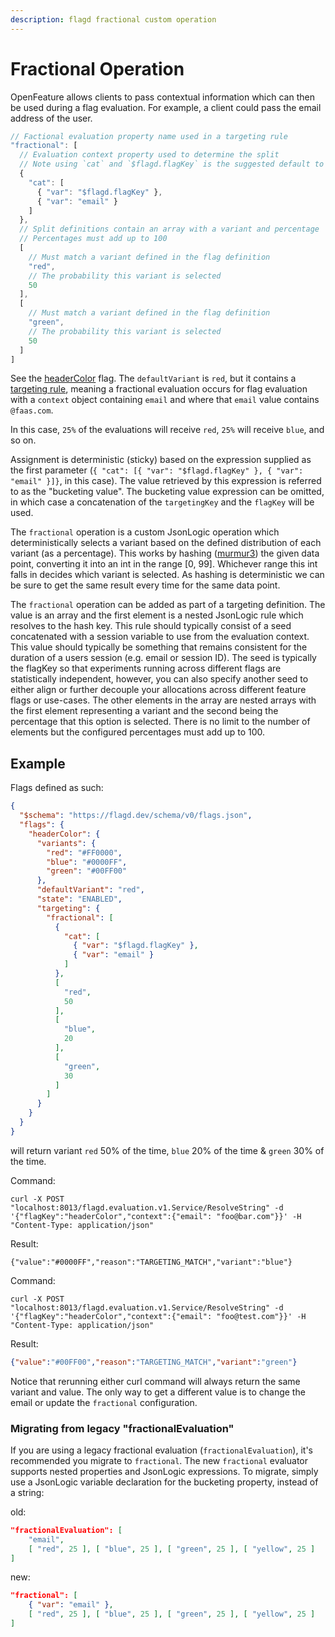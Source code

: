 ```yaml
---
description: flagd fractional custom operation
---
```


# Fractional Operation

OpenFeature allows clients to pass contextual information which can then be used during a flag evaluation. For example, a client could pass the email address of the user.

```js
// Factional evaluation property name used in a targeting rule
"fractional": [
  // Evaluation context property used to determine the split
  // Note using `cat` and `$flagd.flagKey` is the suggested default to seed your hash value and prevent bucketing collisions
  {
    "cat": [
      { "var": "$flagd.flagKey" },
      { "var": "email" }
    ]
  },
  // Split definitions contain an array with a variant and percentage
  // Percentages must add up to 100
  [
    // Must match a variant defined in the flag definition
    "red",
    // The probability this variant is selected
    50
  ],
  [
    // Must match a variant defined in the flag definition
    "green",
    // The probability this variant is selected
    50
  ]
]
```

See the [headerColor](https://github.com/open-feature/flagd/blob/main/samples/example_flags.flagd.json#L88-#L133) flag.
The `defaultVariant` is `red`, but it contains a [targeting rule](../flag-definitions.md#targeting-rules), meaning a fractional evaluation occurs for flag evaluation with a `context` object containing `email` and where that `email` value contains `@faas.com`.

In this case, `25%` of the evaluations will receive `red`, `25%` will receive `blue`, and so on.

Assignment is deterministic (sticky) based on the expression supplied as the first parameter (`{ "cat": [{ "var": "$flagd.flagKey" }, { "var": "email" }]}`, in this case).
The value retrieved by this expression is referred to as the "bucketing value".
The bucketing value expression can be omitted, in which case a concatenation of the `targetingKey` and the `flagKey` will be used.

The `fractional` operation is a custom JsonLogic operation which deterministically selects a variant based on
the defined distribution of each variant (as a percentage).
This works by hashing ([murmur3](https://github.com/aappleby/smhasher/blob/master/src/MurmurHash3.cpp))
the given data point, converting it into an int in the range [0, 99].
Whichever range this int falls in decides which variant
is selected.
As hashing is deterministic we can be sure to get the same result every time for the same data point.

The `fractional` operation can be added as part of a targeting definition.
The value is an array and the first element is a nested JsonLogic rule which resolves to the hash key. This rule should typically consist of a seed concatenated with a session variable to use from the evaluation context.
This value should typically be something that remains consistent for the duration of a users session (e.g. email or session ID).
The seed is typically the flagKey so that experiments running across different flags are statistically independent, however, you can also specify another seed to either align or further decouple your allocations across different feature flags or use-cases.
The other elements in the array are nested arrays with the first element representing a variant and the second being the percentage that this option is selected.
There is no limit to the number of elements but the configured percentages must add up to 100.

## Example

Flags defined as such:

```json
{
  "$schema": "https://flagd.dev/schema/v0/flags.json",
  "flags": {
    "headerColor": {
      "variants": {
        "red": "#FF0000",
        "blue": "#0000FF",
        "green": "#00FF00"
      },
      "defaultVariant": "red",
      "state": "ENABLED",
      "targeting": {
        "fractional": [
          { 
            "cat": [
              { "var": "$flagd.flagKey" },
              { "var": "email" }
            ]
          },
          [
            "red",
            50
          ],
          [
            "blue",
            20
          ],
          [
            "green",
            30
          ]
        ]
      }
    }
  }
}
```

will return variant `red` 50% of the time, `blue` 20% of the time & `green` 30% of the time.

Command:

```shell
curl -X POST "localhost:8013/flagd.evaluation.v1.Service/ResolveString" -d '{"flagKey":"headerColor","context":{"email": "foo@bar.com"}}' -H "Content-Type: application/json"
```

Result:

```shell
{"value":"#0000FF","reason":"TARGETING_MATCH","variant":"blue"}
```

Command:

```shell
curl -X POST "localhost:8013/flagd.evaluation.v1.Service/ResolveString" -d '{"flagKey":"headerColor","context":{"email": "foo@test.com"}}' -H "Content-Type: application/json"
```

Result:

```json
{"value":"#00FF00","reason":"TARGETING_MATCH","variant":"green"}
```

Notice that rerunning either curl command will always return the same variant and value.
The only way to get a different value is to change the email or update the `fractional` configuration.

### Migrating from legacy "fractionalEvaluation"

If you are using a legacy fractional evaluation (`fractionalEvaluation`), it's recommended you migrate to `fractional`.
The new `fractional` evaluator supports nested properties and JsonLogic expressions.
To migrate, simply use a JsonLogic variable declaration for the bucketing property, instead of a string:

old:

```json
"fractionalEvaluation": [
    "email",
    [ "red", 25 ], [ "blue", 25 ], [ "green", 25 ], [ "yellow", 25 ]
]
```

new:

```json
"fractional": [
    { "var": "email" },
    [ "red", 25 ], [ "blue", 25 ], [ "green", 25 ], [ "yellow", 25 ]
]
```
